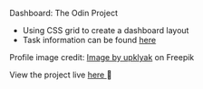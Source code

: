 Dashboard: The Odin Project

- Using CSS grid to create a dashboard layout
- Task information can be found <a href="https://www.theodinproject.com/lessons/node-path-intermediate-html-and-css-admin-dashboard">here</a>

Profile image credit: <a href="https://www.freepik.com/free-vector/avatars-set-with-people-face-social-media-profile-app-vector-flat-collection-men-women-heads-circle-frame-female-male-characters-portraits-with-different-hairstyle_22445017.htm#query=profile%20illustration&position=10&from_view=search&track=ais">Image by upklyak</a> on Freepik

View the project live <a href="https://main--lucent-cascaron-b9238b.netlify.app/">here </a>👀
